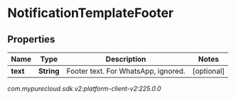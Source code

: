 # NotificationTemplateFooter


## Properties

| Name | Type | Description | Notes |
| ------------ | ------------- | ------------- | ------------- |
| **text** | **String** | Footer text. For WhatsApp, ignored. |  [optional] |




_com.mypurecloud.sdk.v2:platform-client-v2:225.0.0_
